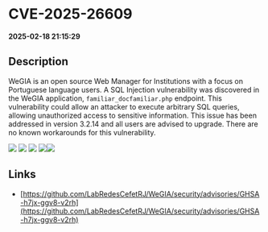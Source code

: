 # CVE-2025-26609

**2025-02-18 21:15:29**

## Description
WeGIA is an open source Web Manager for Institutions with a focus on Portuguese language users. A SQL Injection vulnerability was discovered in the WeGIA application, `familiar_docfamiliar.php` endpoint. This vulnerability could allow an attacker to execute arbitrary SQL queries, allowing unauthorized access to sensitive information. This issue has been addressed in version 3.2.14 and all users are advised to upgrade. There are no known workarounds for this vulnerability.

![](https://img.shields.io/static/v1?label=Exploit&message=Yes&color=red)
![](https://img.shields.io/static/v1?label=Score&message=10.0&color=red)
![](https://img.shields.io/static/v1?label=Severity&message=CRITICAL&color=red)
![](https://img.shields.io/static/v1?label=CWE&message=SQL&color=green)![](https://img.shields.io/static/v1?label=CWE&message=SQL&color=green)

## Links
- [https://github.com/LabRedesCefetRJ/WeGIA/security/advisories/GHSA-h7jx-ggv8-v2rh](https://github.com/LabRedesCefetRJ/WeGIA/security/advisories/GHSA-h7jx-ggv8-v2rh)
